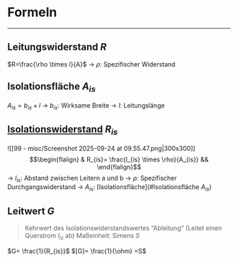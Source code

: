 # Formeln
___
## Leitungswiderstand $R$
$R=\frac{\rho \times l}{A}$
→ $\rho$: Spezifischer Widerstand
## Isolationsfläche $A_{is}$
$A_{is}=b_{is} \times l$
→ $b_{is}$: Wirksame Breite
→ $l$: Leitungslänge

## [Isolationswiderstand](https://bk-ostvest.lms.schulon.org/mod/resource/view.php?id=47265) $R_{is}$
![[99 - misc/Screenshot 2025-09-24 at 09.55.47.png|300x300]]
$$\begin{flalign} & R_{is}= \frac{l_{is} \times \rho}{A_{is}} && \end{flalign}$$
→ $l_{is}$: Abstand zwischen Leitern a und b
→ $\rho$: Spezifischer Durchgangswiderstand
→ $A_{is}$: [Isolationsfläche](#Isolationsfläche $A_{is}$)
## Leitwert $G$
> Kehrwert des Isolationswiderstandswertes
> “Ableitung” (Leitet einen Querstrom $I_{is}$ ab)
> Maßeinheit: Simens $S$

$G= \frac{1}{R_{is}}$
$[G]= \frac{1}{\ohm} =S$
